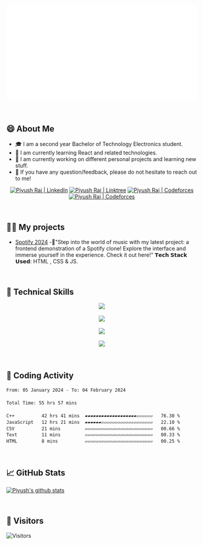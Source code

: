 <p align="center">
  <img src="https://github.com/Piyusss/Piyusss/blob/main/header.svg" alt="my banner"></a>
</p>
<br>

## 😄 About Me
- 🎓 I am a second year Bachelor of Technology Electronics student.
- 🌱 I am currently learning React and related technologies.
- 🔭 I am currently working on different personal projects and learning new stuff.
- 💬 If you have any question/feedback, please do not hesitate to reach out to me!

<p align="center">
  <a href="https://linkedin.com/in/piyush-raj-74211825b"><img src="https://img.shields.io/badge/LinkedIn-0077B5?style=for-the-badge&logo=linkedin&logoColor=white" alt="Piyush Raj | LinkedIn"/></a>
  <a href="https://linktr.ee/admin"><img src="https://img.shields.io/badge/linktree-1de9b6?style=for-the-badge&logo=linktree&logoColor=white" alt="Piyush Raj | Linktree"/></a>
  <a href="https://codeforces.com/profile/pihu_144"><img src="https://assets.codeforces.com/users/kguseva/comments/cf.png" alt="Piyush Raj | Codeforces"/></a>
  <a href="https://leetcode.com/piyusus/"><img src="https://upload.wikimedia.org/wikipedia/commons/thumb/0/0a/LeetCode_Logo_black_with_text.svg/458px-LeetCode_Logo_black_with_text.svg.png" alt="Piyush Raj | Codeforces"/></a>
</p>

<br>

## 👨‍💻 My projects
* [Spotify 2024](https://github.com/Piyusss/Spotify-Clone) -🍄"Step into the world of music with my latest project: a frontend demonstration of a Spotify clone! Explore the interface and immerse yourself in the experience. Check it out here!"
𝗧𝗲𝗰𝗵 𝗦𝘁𝗮𝗰𝗸 𝗨𝘀𝗲𝗱: HTML , CSS & JS.

<br>

## 💼 Technical Skills

<p align="center">
  <a href="https://skillicons.dev">
    <img src="https://skillicons.dev/icons?i=cpp,cs,java,js,py" />
  </a>
</p>

<p align="center">
  <a href="https://skillicons.dev">
    <img src="https://skillicons.dev/icons?i=react,nextjs,html,css,tailwind,bootstrap" />
  </a>
</p>

<p align="center">
  <a href="https://skillicons.dev">
    <img src="https://skillicons.dev/icons?i=nodejs,express,dotnet,mongodb,mysql,sqlite,jquery" />
  </a>
</p>

<p align="center">
  <a href="https://skillicons.dev">
    <img src="https://skillicons.dev/icons?i=git,github,heroku,vercel,atom,vscode,visualstudio,androidstudio" />
  </a>
</p>

<br>

## 📜 Coding Activity
<!--START_SECTION:waka-->

```txt
From: 05 January 2024 - To: 04 February 2024

Total Time: 55 hrs 57 mins

C++          42 hrs 41 mins  ▰▰▰▰▰▰▰▰▰▰▰▰▰▰▰▰▰▰▰▱▱▱▱▱▱   76.30 %
JavaScript   12 hrs 21 mins  ▰▰▰▰▰▰▱▱▱▱▱▱▱▱▱▱▱▱▱▱▱▱▱▱▱   22.10 %
CSV          21 mins         ▱▱▱▱▱▱▱▱▱▱▱▱▱▱▱▱▱▱▱▱▱▱▱▱▱   00.66 %
Text         11 mins         ▱▱▱▱▱▱▱▱▱▱▱▱▱▱▱▱▱▱▱▱▱▱▱▱▱   00.33 %
HTML         8 mins          ▱▱▱▱▱▱▱▱▱▱▱▱▱▱▱▱▱▱▱▱▱▱▱▱▱   00.25 %
```

<!--END_SECTION:waka-->

<br>

## 📈 GitHub Stats 
[![Piyush's github stats](https://github-readme-stats.vercel.app/api?username=Piyusss&show_icons=true&theme=dark&count_private=true)](https://github.com/Piyusss)

<br>

## 👀 Visitors
<!-- ![Visitors](https://profile-counter.glitch.me/importlogic/count.svg) -->
![Visitors](https://moe-counter.glitch.me/get/@Piyusss?theme=rule34)
